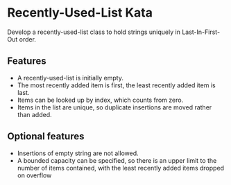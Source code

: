 # Recently-Used-List Kata

Develop a recently-used-list class to hold strings uniquely in Last-In-First-Out order.

## Features

* A recently-used-list is initially empty.
* The most recently added item is first, the least recently added item is last.
* Items can be looked up by index, which counts from zero.
* Items in the list are unique, so duplicate insertions are moved rather than added.

## Optional features

* Insertions of empty string are not allowed.
* A bounded capacity can be specified, so there is an upper limit to the number of items contained, with the least recently added items dropped on overflow